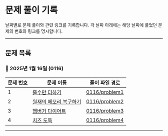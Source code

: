 # 문제 풀이 기록

날짜별로 문제 풀이와 관련 링크를 기록합니다. 각 날짜 아래에는 해당 날짜에 풀었던 문제의 번호와 링크를 명시합니다.

---

## **문제 목록**

### 📅 2025년 1월 16일 (0116)
| 문제 번호 | 문제 이름                   | 풀이 파일 경로   |
|-----------|----------------------------|------------------|
| 1         | [홀수만 더하기](https://swexpertacademy.com/main/talk/solvingClub/problemView.do?solveclubId=AZRl1U6qLiUDFAQN&contestProbId=AV5QSEhaA5sDFAUq&probBoxId=AZRl1U6qLiYDFAQN+&type=PROBLEM&problemBoxTitle=20250116&problemBoxCnt=4)          | [0116/problem1](https://github.com/yoonc01/SSAFY_13_ALGO/blob/main/0116/Solution_d1_2072_%ED%99%80%EC%88%98%EB%A7%8C%EB%8D%94%ED%95%98%EA%B8%B0_%EC%84%9C%EC%9A%B8_14%EB%B0%98_%EC%9C%A4%ED%9A%A8%EC%A4%80.java) |
| 2         | [원재의 메모리 복구하기](https://swexpertacademy.com/main/talk/solvingClub/problemView.do?solveclubId=AZRl1U6qLiUDFAQN&contestProbId=AV19AcoKI9sCFAZN&probBoxId=AZRl1U6qLiYDFAQN+&type=PROBLEM&problemBoxTitle=20250116&problemBoxCnt=4)          | [0116/problem2](https://github.com/yoonc01/SSAFY_13_ALGO/blob/main/0116/Solution_d3_1289_%EC%9B%90%EC%9E%AC%EC%9D%98%EB%A9%94%EB%AA%A8%EB%A6%AC%EB%B3%B5%EA%B5%AC%ED%95%98%EA%B8%B0_%EC%84%9C%EC%9A%B8_14%EB%B0%98_%EC%9C%A4%ED%9A%A8%EC%A4%80.java) |
| 3         | [햄버거 다이어트](https://swexpertacademy.com/main/talk/solvingClub/problemView.do?solveclubId=AZRl1U6qLiUDFAQN&contestProbId=AWT-lPB6dHUDFAVT&probBoxId=AZRl1U6qLiYDFAQN+&type=PROBLEM&problemBoxTitle=20250116&problemBoxCnt=4)          | [0116/problem3]() |
| 4         | [치즈 도둑](https://swexpertacademy.com/main/talk/solvingClub/problemView.do?solveclubId=AZRl1U6qLiUDFAQN&contestProbId=AWrDOdQqRCUDFARG&probBoxId=AZRl1U6qLiYDFAQN+&type=PROBLEM&problemBoxTitle=20250116&problemBoxCnt=4)          | [0116/problem4](https://github.com/yoonc01/SSAFY_13_ALGO/blob/main/0116/Solution_d4_7733_%EC%B9%98%EC%A6%88%EB%8F%84%EB%91%91_%EC%84%9C%EC%9A%B8_14%EB%B0%98_%EC%9C%A4%ED%9A%A8%EC%A4%80.java) |

---
